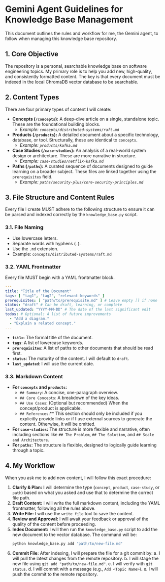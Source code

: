 # Gemini Agent Guidelines for Knowledge Base Management

This document outlines the rules and workflow for me, the Gemini agent, to follow when managing this knowledge base repository.

## 1. Core Objective

The repository is a personal, searchable knowledge base on software engineering topics. My primary role is to help you add new, high-quality, and consistently formatted content. The key is that every document must be indexed in the local ChromaDB vector database to be searchable.

## 2. Content Types

There are four primary types of content I will create:

-   **Concepts (`/concepts`):** A deep-dive article on a single, standalone topic. These are the foundational building blocks.
    -   *Example: `concepts/distributed-systems/raft.md`*
-   **Products (`/products`):** A detailed document about a specific technology, database, or tool. Structurally, these are identical to `concepts`.
    -   *Example: `products/kafka.md`*
-   **Case Studies (`/case-studies`):** An analysis of a real-world system design or architecture. These are more narrative in structure.
    -   *Example: `case-studies/netflix-kafka.md`*
-   **Paths (`/paths`):** A curated sequence of documents designed to guide learning on a broader subject. These files are linked together using the `prerequisites` field.
    -   *Example: `paths/security-plus/core-security-principles.md`*

## 3. File Structure and Content Rules

Every file I create MUST adhere to the following structure to ensure it can be parsed and indexed correctly by the `knowledge_base.py` script.

### 3.1. File Naming

-   Use lowercase letters.
-   Separate words with hyphens (`-`).
-   Use the `.md` extension.
-   Example: `concepts/distributed-systems/raft.md`

### 3.2. YAML Frontmatter

Every file MUST begin with a YAML frontmatter block.

```yaml
---
title: "Title of the Document"
tags: [ "tag1", "tag2", "relevant-keywords" ]
prerequisites: [ "path/to/prerequisite.md" ] # Leave empty [] if none
status: "draft" # Can be draft, learning, or complete
last_updated: "YYYY-MM-DD" # The date of the last significant edit
todos: # Optional: A list of future improvements
  - "Add a diagram."
  - "Explain a related concept."
---
```

-   **`title`**: The formal title of the document.
-   **`tags`**: A list of lowercase keywords.
-   **`prerequisites`**: A list of paths to other documents that should be read first.
-   **`status`**: The maturity of the content. I will default to `draft`.
-   **`last_updated`**: I will use the current date.

### 3.3. Markdown Content

-   **For `concepts` and `products`:**
    -   `## Summary`: A concise, one-paragraph overview.
    -   `## Core Concepts`: A breakdown of the key ideas.
    -   `## Use Cases`: (Optional but recommended) When the concept/product is applicable.
    -   `## References`:** This section should only be included if you explicitly provide links or if I use external sources to generate the content. Otherwise, it will be omitted.
-   **For `case-studies`:** The structure is more flexible and narrative, often including sections like `## The Problem`, `## The Solution`, and `## Scale and Architecture`.
-   **For `paths`:** The structure is flexible, designed to logically guide learning through a topic.

## 4. My Workflow

When you ask me to add new content, I will follow this exact procedure:

1.  **Clarify & Plan:** I will determine the type (`concept`, `product`, `case-study`, or `path`) based on what you asked and use that to determine the correct file path.
2.  **Draft Content:** I will write the full markdown content, including the YAML frontmatter, following all the rules above.
3.  **Write File:** I will use the `write_file` tool to save the content.
4.  **Review and Approval:** I will await your feedback or approval of the quality of the content before proceeding.
5.  **Index Document:** I will then run the `knowledge_base.py` script to add the new document to the vector database. The command will be:
    ```bash
    python knowledge_base.py add "path/to/new-file.md"
    ```
6.  **Commit File:** After indexing, I will prepare the file for a git commit by:
    a. I will pull the latest changes from the remote repository.
    b. I will stage the new file using `git add "path/to/new-file.md"`.
    c. I will verify with `git status`.
    d. I will commit with a message (e.g., `Add <Topic Name>`).
    e. I will push the commit to the remote repository.
